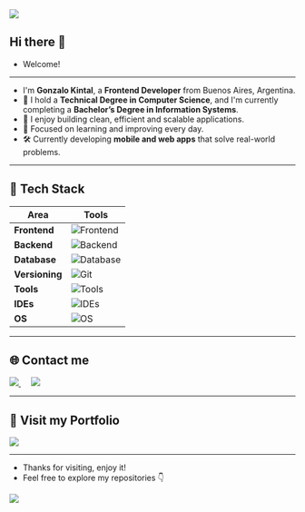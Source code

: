 
<img src="https://user-images.githubusercontent.com/73097560/115834477-dbab4500-a447-11eb-908a-139a6edaec5c.gif">

## Hi there 👋  
- Welcome!  

---

- I'm **Gonzalo Kintal**, a **Frontend Developer** from Buenos Aires, Argentina.
- 💼 I hold a **Technical Degree in Computer Science**, and I'm currently completing a **Bachelor’s Degree in Information Systems**.
- 🌱 I enjoy building clean, efficient and scalable applications.
- 🚀 Focused on learning and improving every day.
- 🛠️ Currently developing **mobile and web apps** that solve real-world problems.

---

## 🧰 Tech Stack

| Area            | Tools                                                                                          |
|-----------------|-------------------------------------------------------------------------------------------------|
| **Frontend**    | ![Frontend](https://skillicons.dev/icons?i=react,tailwind,mui,html,css,js,ts,figma)            |
| **Backend**     | ![Backend](https://skillicons.dev/icons?i=java,spring,maven,python,django,c)                   |
| **Database**    | ![Database](https://skillicons.dev/icons?i=postgresql,mysql)                                    |
| **Versioning**  | ![Git](https://skillicons.dev/icons?i=git,github,gitlab)                                        |
| **Tools**       | ![Tools](https://skillicons.dev/icons?i=postman,vim)                                            |
| **IDEs**        | ![IDEs](https://skillicons.dev/icons?i=vscode,eclipse,idea,androidstudio)                       |
| **OS**          | ![OS](https://skillicons.dev/icons?i=ubuntu,windows)                                            |

---

## 🌐 Contact me

<p>
  <a href="https://www.linkedin.com/in/gonzalo-kintal-071a41226/" target="_blank">
    <img src="https://img.shields.io/badge/-LinkedIn-0077B5?style=for-the-badge&logo=Linkedin&logoColor=white" />
  </a>
  &emsp;
  <a href="mailto:kintalgonzalo40@gmail.com" target="_blank">
    <img src="https://img.shields.io/badge/-Gmail-D14836?style=for-the-badge&logo=Gmail&logoColor=white" />
  </a>
</p>

---

## 🚀 Visit my Portfolio

<a href="https://gonzalokintal.vercel.app" target="_blank">
  <img src="https://img.shields.io/badge/-PORTFOLIO-000000?style=for-the-badge&logo=blogger&logoColor=white" />
</a>

---

- Thanks for visiting, enjoy it!
- Feel free to explore my repositories 👇

<img src="https://user-images.githubusercontent.com/73097560/115834477-dbab4500-a447-11eb-908a-139a6edaec5c.gif">
